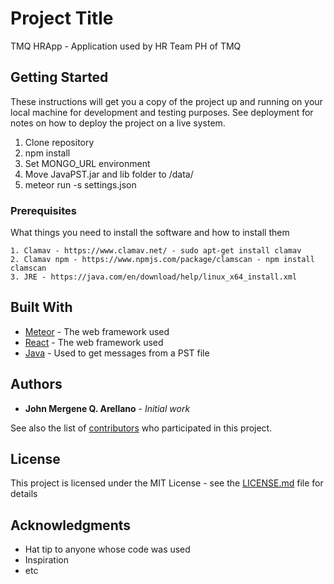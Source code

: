 # Project Title

TMQ HRApp - Application used by HR Team PH of TMQ

## Getting Started

These instructions will get you a copy of the project up and running on your local machine for development and testing purposes. See deployment for notes on how to deploy the project on a live system.

1. Clone repository
2. npm install
3. Set MONGO_URL environment 
4. Move JavaPST.jar and lib folder to /data/
4. meteor run -s settings.json

### Prerequisites

What things you need to install the software and how to install them

```
1. Clamav - https://www.clamav.net/ - sudo apt-get install clamav
2. Clamav npm - https://www.npmjs.com/package/clamscan - npm install clamscan
3. JRE - https://java.com/en/download/help/linux_x64_install.xml 
```

## Built With

* [Meteor](https://www.meteor.com/) - The web framework used
* [React](https://reactjs.org/) - The web framework used
* [Java](https://java.com) - Used to get messages from a PST file

## Authors

* **John Mergene Q. Arellano** - *Initial work*

See also the list of [contributors](https://github.com/your/project/contributors) who participated in this project.

## License

This project is licensed under the MIT License - see the [LICENSE.md](LICENSE.md) file for details

## Acknowledgments

* Hat tip to anyone whose code was used
* Inspiration
* etc
